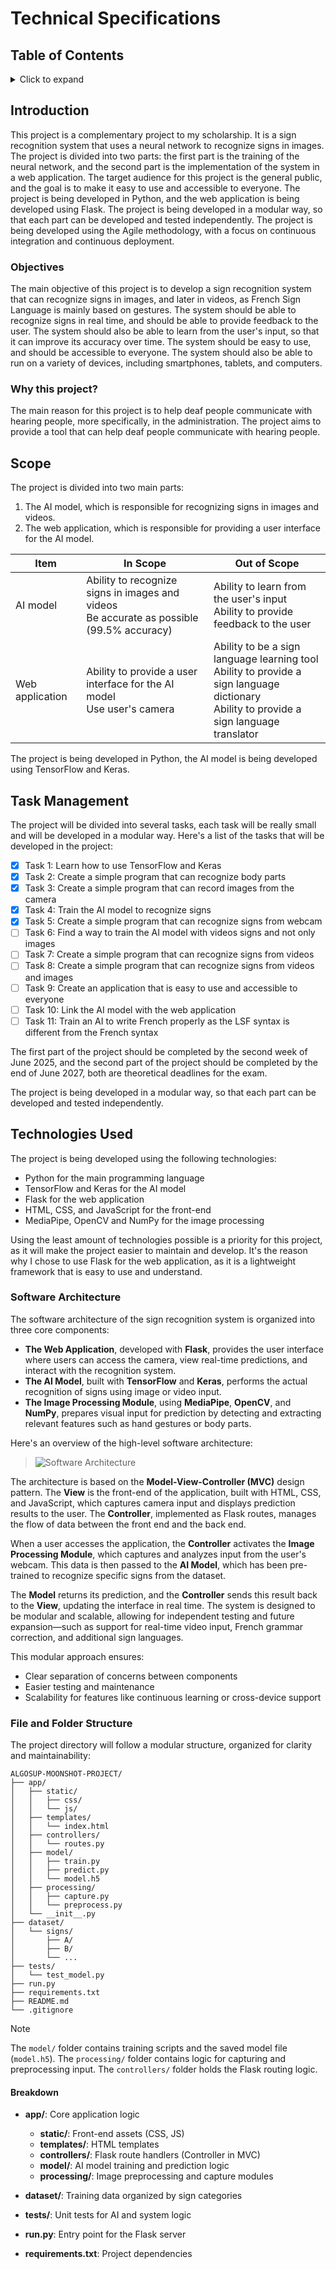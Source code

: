 # Technical Specifications

## Table of Contents

<details><summary>Click to expand</summary>

- [Technical Specifications](#technical-specifications)
  - [Table of Contents](#table-of-contents)
  - [Introduction](#introduction)
    - [Objectives](#objectives)
    - [Why this project?](#why-this-project)
  - [Scope](#scope)
  - [Task Management](#task-management)
  - [Technologies Used](#technologies-used)
    - [Software Architecture](#software-architecture)
    - [File and Folder Structure](#file-and-folder-structure)
      - [Breakdown](#breakdown)

</details>

## Introduction

This project is a complementary project to my scholarship. It is a sign recognition system that uses a neural network to recognize signs in images. The project is divided into two parts: the first part is the training of the neural network, and the second part is the implementation of the system in a web application. The target audience for this project is the general public, and the goal is to make it easy to use and accessible to everyone. The project is being developed in Python, and the web application is being developed using Flask. The project is being developed in a modular way, so that each part can be developed and tested independently. The project is being developed using the Agile methodology, with a focus on continuous integration and continuous deployment.

### Objectives

The main objective of this project is to develop a sign recognition system that can recognize signs in images, and later in videos, as French Sign Language is mainly based on gestures. The system should be able to recognize signs in real time, and should be able to provide feedback to the user. The system should also be able to learn from the user's input, so that it can improve its accuracy over time. The system should be easy to use, and should be accessible to everyone. The system should also be able to run on a variety of devices, including smartphones, tablets, and computers.

### Why this project?

The main reason for this project is to help deaf people communicate with hearing people, more specifically, in the administration. The project aims to provide a tool that can help deaf people communicate with hearing people.

## Scope

The project is divided into two main parts:

1. The AI model, which is responsible for recognizing signs in images and videos.
2. The web application, which is responsible for providing a user interface for the AI model.

| Item            | In Scope                                                                                      | Out of Scope                                                                                                                                      |
| --------------- | --------------------------------------------------------------------------------------------- | ------------------------------------------------------------------------------------------------------------------------------------------------- |
| AI model        | Ability to recognize signs in images and videos <br> Be accurate as possible (99.5% accuracy) | Ability to learn from the user's input <br> Ability to provide feedback to the user                                                               |
| Web application | Ability to provide a user interface for the AI model <br> Use user's camera                   | Ability to be a sign language learning tool <br> Ability to provide a sign language dictionary <br> Ability to provide a sign language translator |

The project is being developed in Python, the AI model is being developed using TensorFlow and Keras.

## Task Management

The project will be divided into several tasks, each task will be really small and will be developed in a modular way. Here's a list of the tasks that will be developed in the project:

- [x] Task 1: Learn how to use TensorFlow and Keras
- [x] Task 2: Create a simple program that can recognize body parts
- [x] Task 3: Create a simple program that can record images from the camera
- [x] Task 4: Train the AI model to recognize signs
- [x] Task 5: Create a simple program that can recognize signs from webcam
- [ ] Task 6: Find a way to train the AI model with videos signs and not only images
- [ ] Task 7: Create a simple program that can recognize signs from videos
- [ ] Task 8: Create a simple program that can recognize signs from videos and images
- [ ] Task 9: Create an application that is easy to use and accessible to everyone
- [ ] Task 10: Link the AI model with the web application
- [ ] Task 11: Train an AI to write French properly as the LSF syntax is different from the French syntax

The first part of the project should be completed by the second week of June 2025, and the second part of the project should be completed by the end of June 2027, both are theoretical deadlines for the exam.

The project is being developed in a modular way, so that each part can be developed and tested independently.

## Technologies Used

The project is being developed using the following technologies:

- Python for the main programming language
- TensorFlow and Keras for the AI model
- Flask for the web application
- HTML, CSS, and JavaScript for the front-end
- MediaPipe, OpenCV and NumPy for the image processing

Using the least amount of technologies possible is a priority for this project, as it will make the project easier to maintain and develop. It's the reason why I chose to use Flask for the web application, as it is a lightweight framework that is easy to use and understand.

### Software Architecture

The software architecture of the sign recognition system is organized into three core components:

- **The Web Application**, developed with **Flask**, provides the user interface where users can access the camera, view real-time predictions, and interact with the recognition system.
- **The AI Model**, built with **TensorFlow** and **Keras**, performs the actual recognition of signs using image or video input.
- **The Image Processing Module**, using **MediaPipe**, **OpenCV**, and **NumPy**, prepares visual input for prediction by detecting and extracting relevant features such as hand gestures or body parts.

Here's an overview of the high-level software architecture:

> ![Software Architecture](./Images/ArchiDiagram.png)

The architecture is based on the **Model-View-Controller (MVC)** design pattern. The **View** is the front-end of the application, built with HTML, CSS, and JavaScript, which captures camera input and displays prediction results to the user. The **Controller**, implemented as Flask routes, manages the flow of data between the front end and the back end.

When a user accesses the application, the **Controller** activates the **Image Processing Module**, which captures and analyzes input from the user's webcam. This data is then passed to the **AI Model**, which has been pre-trained to recognize specific signs from the dataset.

The **Model** returns its prediction, and the **Controller** sends this result back to the **View**, updating the interface in real time. The system is designed to be modular and scalable, allowing for independent testing and future expansion—such as support for real-time video input, French grammar correction, and additional sign languages.

This modular approach ensures:

- Clear separation of concerns between components
- Easier testing and maintenance
- Scalability for features like continuous learning or cross-device support

### File and Folder Structure

The project directory will follow a modular structure, organized for clarity and maintainability:

```plaintext
ALGOSUP-MOONSHOT-PROJECT/
├── app/
│   ├── static/
│   │   ├── css/
│   │   └── js/
│   ├── templates/
│   │   └── index.html
│   ├── controllers/
│   │   └── routes.py
│   ├── model/
│   │   ├── train.py
│   │   ├── predict.py
│   │   └── model.h5
│   ├── processing/
│   │   ├── capture.py
│   │   └── preprocess.py
│   └── __init__.py
├── dataset/
│   └── signs/
│       ├── A/
│       ├── B/
│       └── ...
├── tests/
│   └── test_model.py
├── run.py
├── requirements.txt
├── README.md
└── .gitignore
```

> [!NOTE]
> The `model/` folder contains training scripts and the saved model file (`model.h5`). The `processing/` folder contains logic for capturing and preprocessing input. The `controllers/` folder holds the Flask routing logic.

#### Breakdown

- **app/**: Core application logic

  - **static/**: Front-end assets (CSS, JS)
  - **templates/**: HTML templates
  - **controllers/**: Flask route handlers (Controller in MVC)
  - **model/**: AI model training and prediction logic
  - **processing/**: Image preprocessing and capture modules

- **dataset/**: Training data organized by sign categories
- **tests/**: Unit tests for AI and system logic
- **run.py**: Entry point for the Flask server
- **requirements.txt**: Project dependencies

